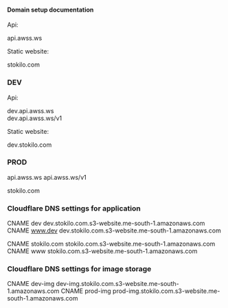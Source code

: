 #### Domain setup documentation

Api:

api.awss.ws 

Static website:

stokilo.com

### DEV

Api:

dev.api.awss.ws  
dev.api.awss.ws/v1

Static website:

dev.stokilo.com

### PROD

api.awss.ws
api.awss.ws/v1

stokilo.com


### Cloudflare DNS settings for application

CNAME dev         dev.stokilo.com.s3-website.me-south-1.amazonaws.com
CNAME www.dev     dev.stokilo.com.s3-website.me-south-1.amazonaws.com

CNAME stokilo.com stokilo.com.s3-website.me-south-1.amazonaws.com
CNAME www         stokilo.com.s3-website.me-south-1.amazonaws.com

### Cloudflare DNS settings for image storage

CNAME dev-img     dev-img.stokilo.com.s3-website.me-south-1.amazonaws.com
CNAME prod-img    prod-img.stokilo.com.s3-website.me-south-1.amazonaws.com
